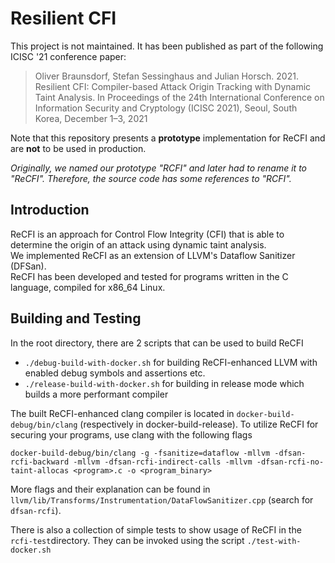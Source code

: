 # Resilient CFI
This project is not maintained. It has been published as part of the following ICISC '21 conference paper:

>Oliver Braunsdorf, Stefan Sessinghaus and Julian Horsch. 2021. Resilient CFI: Compiler-based Attack Origin Tracking with
>Dynamic Taint Analysis. In Proceedings of the 24th International Conference on Information Security and Cryptology (ICISC 2021), 
>Seoul, South Korea, December 1–3, 2021

Note that this repository presents a **prototype** implementation for ReCFI
and are **not** to be used in production.

_Originally, we named our prototype "RCFI" and later had to rename it to "ReCFI". Therefore, the source code has some references to "RCFI"._

## Introduction
ReCFI is an approach for Control Flow Integrity (CFI) that is able to determine the origin of an attack using dynamic taint analysis.  
We implemented ReCFI as an extension of LLVM's Dataflow Sanitizer (DFSan).  
ReCFI has been developed and tested for programs written in the C language, compiled for x86_64 Linux. 

## Building and Testing
In the root directory, there are 2 scripts that can be used to build ReCFI
 - `./debug-build-with-docker.sh` for building ReCFI-enhanced LLVM with enabled debug symbols and assertions etc.
 - `./release-build-with-docker.sh` for building in release mode which builds a more performant compiler

The built ReCFI-enhanced clang compiler is located in `docker-build-debug/bin/clang` (respectively in docker-build-release).
To utilize ReCFI for securing your programs, use clang with the following flags
```
docker-build-debug/bin/clang -g -fsanitize=dataflow -mllvm -dfsan-rcfi-backward -mllvm -dfsan-rcfi-indirect-calls -mllvm -dfsan-rcfi-no-taint-allocas <program>.c -o <program_binary>
```
More flags and their explanation can be found in `llvm/lib/Transforms/Instrumentation/DataFlowSanitizer.cpp` (search for `dfsan-rcfi`).

There is also a collection of simple tests to show usage of ReCFI in the `rcfi-test`directory. They can be invoked using the script `./test-with-docker.sh`
